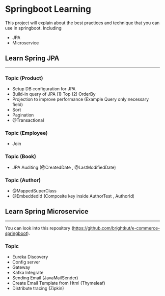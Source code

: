 # Springboot Learning

This project will explain about the best practices and technique that you can use in springboot. Including

- JPA
- Microservice

## Learn Spring JPA

---

### Topic (Product)
- Setup DB configuration for JPA
- Build-in query of JPA (1) Top (2) OrderBy
- Projection to improve performance (Example Query only necessary field)
- Sort
- Pagination
- @Transactional

### Topic (Employee)
- Join

### Topic (Book)
- JPA Auditing (@CreatedDate , @LastModifiedDate)

### Topic (Author)
- @MappedSuperClass
- @EmbeddedId (Composite key inside AuthorTest , AuthorId)

## Learn Spring Microservice

---

You can look into this repository (https://github.com/brightkut/e-commerce-springboot).

### Topic
- Eureka Discovery
- Config server
- Gateway
- Kafka Integrate
- Sending Email (JavaMailSender)
- Create Email Template from Html (Thymeleaf)
- Distribute tracing (Zipkin)

